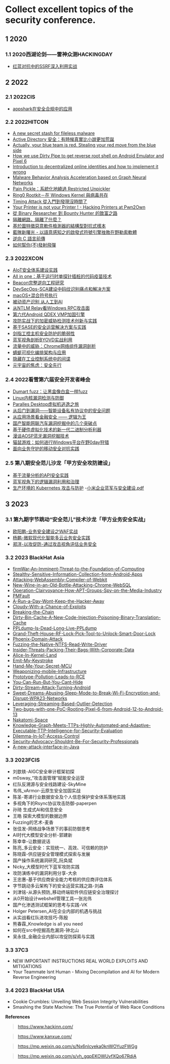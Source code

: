 # Collect excellent topics of the security conference.

## 1 2020

### 1.1 2020西湖论剑——雷神众测HACKINGDAY
   - [红蓝对抗中的SSRF深入利用实战](https://github.com/Mount4in/Security-Conference-Topic/blob/main/2020%E8%A5%BF%E6%B9%96%E8%AE%BA%E5%89%91%E2%80%94%E9%9B%B7%E7%A5%9E%E4%BC%97%E6%B5%8B/%E7%BA%A2%E8%93%9D%E5%AF%B9%E6%8A%97%E4%B8%AD%E7%9A%84SSRF%E6%B7%B1%E5%85%A5%E5%88%A9%E7%94%A8%E5%AE%9E%E6%88%98.pdf)

## 2 2022

### 2.1 2022CIS
   - [appshark在安全合规中的应用](https://github.com/Mount4in/Security-Conference-Topic/blob/main/2022CIS/appshark%E5%9C%A8%E5%AE%89%E5%85%A8%E5%90%88%E8%A7%84%E4%B8%AD%E7%9A%84%E5%BA%94%E7%94%A8.pdf)

### 2.2 2022HITCON
   - [A new secret stash for fileless malware](https://github.com/Mount4in/Security-Conference-Topic/blob/main/2022HITCON/A%20new%20secret%20stash%20for%20fileless%20malware.pdf)
   - [Active Directory 安全：有時候真實比小說更加荒誕](https://github.com/Mount4in/Security-Conference-Topic/blob/main/2022HITCON/Active%20Directory%20%E5%AE%89%E5%85%A8%EF%BC%9A%E6%9C%89%E6%99%82%E5%80%99%E7%9C%9F%E5%AF%A6%E6%AF%94%E5%B0%8F%E8%AA%AA%E6%9B%B4%E5%8A%A0%E8%8D%92%E8%AA%95.pdf)
   - [Actually, your blue team is red. Stealing your red move from the blue side](https://github.com/Mount4in/Security-Conference-Topic/blob/main/2022HITCON/Actually%2C%20your%20blue%20team%20is%20red.%20Stealing%20your%20red%20move%20from%20the%20blue%20side.pdf)
   - [How we use Dirty Pipe to get reverse root shell on Android Emulator and Pixel 6](https://github.com/Mount4in/Security-Conference-Topic/blob/main/2022HITCON/How%20we%20use%20Dirty%20Pipe%20to%20get%20reverse%20root%20shell%20on%20Android%20Emulator%20and%20Pixel%206.pdf)
   - [Introduction to decentralized online identities and how to implement it wrong](https://github.com/Mount4in/Security-Conference-Topic/blob/main/2022HITCON/Introduction%20to%20decentralized%20online%20identities%20and%20how%20to%20implement%20it%20wrong.pdf)
   - [Malware Behavior Analysis Acceleration based on Graph Neural Networks](https://github.com/Mount4in/Security-Conference-Topic/blob/main/2022HITCON/Malware%20Behavior%20Analysis%20Acceleration%20based%20on%20Graph%20Neural%20Networks.pdf)
   - [Pain Pickle：系統化地繞過 Restricted Unpickler](https://github.com/Mount4in/Security-Conference-Topic/blob/main/2022HITCON/Pain%20Pickle%EF%BC%9A%E7%B3%BB%E7%B5%B1%E5%8C%96%E5%9C%B0%E7%B9%9E%E9%81%8E%20Restricted%20Unpickler.pdf)
   - [Ring0 Rootkit－在 Windows Kernel 與病毒共存](https://github.com/Mount4in/Security-Conference-Topic/blob/main/2022HITCON/Ring0%20Rootkit%EF%BC%8D%E5%9C%A8%20Windows%20Kernel%20%E8%88%87%E7%97%85%E6%AF%92%E5%85%B1%E5%AD%98.pdf)
   - [Timing Attack 從入門到發現沒時間了](https://github.com/Mount4in/Security-Conference-Topic/blob/main/2022HITCON/Timing%20Attack%20%E5%BE%9E%E5%85%A5%E9%96%80%E5%88%B0%E7%99%BC%E7%8F%BE%E6%B2%92%E6%99%82%E9%96%93%E4%BA%86.pdf)
   - [Your Printer is not your Printer ! - Hacking Printers at Pwn2Own](https://github.com/Mount4in/Security-Conference-Topic/blob/main/2022HITCON/Your%20Printer%20is%20not%20your%20Printer%20!%20-%20Hacking%20Printers%20at%20Pwn2Own.pdf)
   - [從 Binary Researcher 到 Bounty Hunter 的致富之路](https://github.com/Mount4in/Security-Conference-Topic/blob/main/2022HITCON/%E5%BE%9E%20Binary%20Researcher%20%E5%88%B0%20Bounty%20Hunter%20%E7%9A%84%E8%87%B4%E5%AF%8C%E4%B9%8B%E8%B7%AF.pdf)
   - [隔離網路，隔離了什麼？](https://github.com/Mount4in/Security-Conference-Topic/blob/main/2022HITCON/%E9%9A%94%E9%9B%A2%E7%B6%B2%E8%B7%AF%EF%BC%8C%E9%9A%94%E9%9B%A2%E4%BA%86%E4%BB%80%E9%BA%BC%EF%BC%9F.pdf)
   - [基於圖特徵惡意軟件檢測器的結構型對抗式樣本](https://github.com/Mount4in/Security-Conference-Topic/blob/main/2022HITCON/%E5%9F%BA%E6%96%BC%E5%9C%96%E7%89%B9%E5%BE%B5%E6%83%A1%E6%84%8F%E8%BB%9F%E4%BB%B6%E6%AA%A2%E6%B8%AC%E5%99%A8%E7%9A%84%E7%B5%90%E6%A7%8B%E5%9E%8B%E5%B0%8D%E6%8A%97%E5%BC%8F%E6%A8%A3%E6%9C%AC.pdf)
   - [藍隊新曙光 - 以語意感知之的啟發式符號引擎挫敗在野勒索軟體](https://github.com/Mount4in/Security-Conference-Topic/blob/main/2022HITCON/%E8%97%8D%E9%9A%8A%E6%96%B0%E6%9B%99%E5%85%89%20-%20%E4%BB%A5%E8%AA%9E%E6%84%8F%E6%84%9F%E7%9F%A5%E4%B9%8B%E7%9A%84%E5%95%9F%E7%99%BC%E5%BC%8F%E7%AC%A6%E8%99%9F%E5%BC%95%E6%93%8E%E6%8C%AB%E6%95%97%E5%9C%A8%E9%87%8E%E5%8B%92%E7%B4%A2%E8%BB%9F%E9%AB%94.pdf)
   - [逆向 C 語言前傳](https://github.com/Mount4in/Security-Conference-Topic/blob/main/2022HITCON/%E9%80%86%E5%90%91%20C%20%E8%AA%9E%E8%A8%80%E5%89%8D%E5%82%B3.pdf)
   - [如何幫你(不)發射飛彈](https://github.com/Mount4in/Security-Conference-Topic/blob/main/2022HITCON/%E5%A6%82%E4%BD%95%E5%B9%AB%E4%BD%A0(%E4%B8%8D)%E7%99%BC%E5%B0%84%E9%A3%9B%E5%BD%88.pdf)


### 2.3 2022XCON
   - [AIoT安全体系建设实践](https://github.com/Mount4in/Security-Conference-Topic/blob/main/2022XCON/AIoT%E5%AE%89%E5%85%A8%E4%BD%93%E7%B3%BB%E5%BB%BA%E8%AE%BE%E5%AE%9E%E8%B7%B5.pdf)
   - [All in one：基于运行时单探针插桩的代码疫苗技术](https://github.com/Mount4in/Security-Conference-Topic/blob/main/2022XCON/All%20in%20one%EF%BC%9A%E5%9F%BA%E4%BA%8E%E8%BF%90%E8%A1%8C%E6%97%B6%E5%8D%95%E6%8E%A2%E9%92%88%E6%8F%92%E6%A1%A9%E7%9A%84%E4%BB%A3%E7%A0%81%E7%96%AB%E8%8B%97%E6%8A%80%E6%9C%AF.pdf)
   - [Beacon完整逆向工程研究](https://github.com/Mount4in/Security-Conference-Topic/blob/main/2022XCON/Beacon%E5%AE%8C%E6%95%B4%E9%80%86%E5%90%91%E5%B7%A5%E7%A8%8B%E7%A0%94%E7%A9%B6.pdf)
   - [DevSecOps-SCA建设中码纹识别痛点和解决方案](https://github.com/Mount4in/Security-Conference-Topic/blob/main/2022XCON/DevSecOps-SCA%E5%BB%BA%E8%AE%BE%E4%B8%AD%E7%A0%81%E7%BA%B9%E8%AF%86%E5%88%AB%E7%97%9B%E7%82%B9%E5%92%8C%E8%A7%A3%E5%86%B3%E6%96%B9%E6%A1%88.pdf)
   - [macOS+混合符号执行](https://github.com/Mount4in/Security-Conference-Topic/blob/main/2022XCON/macOS%2B%E6%B7%B7%E5%90%88%E7%AC%A6%E5%8F%B7%E6%89%A7%E8%A1%8C_1-50.pdf)
   - [被动资产识别 从人工到AI](https://github.com/Mount4in/Security-Conference-Topic/blob/main/2022XCON/%E8%A2%AB%E5%8A%A8%E8%B5%84%E4%BA%A7%E8%AF%86%E5%88%AB%20%E4%BB%8E%E4%BA%BA%E5%B7%A5%E5%88%B0AI.pdf)
   - [从NTLM Relay看Windows RPC攻击面](https://github.com/Mount4in/Security-Conference-Topic/blob/main/2022XCON/%E4%BB%8ENTLM%20Relay%E7%9C%8BWindows%20RPC%E6%94%BB%E5%87%BB%E9%9D%A2.pdf)
   - [第六代Android QDEX VMP加固引擎](https://github.com/Mount4in/Security-Conference-Topic/blob/main/2022XCON/%E7%AC%AC%E5%85%AD%E4%BB%A3Android%20QDEX%20VMP%E5%8A%A0%E5%9B%BA%E5%BC%95%E6%93%8E.pdf)
   - [攻防实战下的加密威胁检测技术创新与实践](https://github.com/Mount4in/Security-Conference-Topic/blob/main/2022XCON/%E6%94%BB%E9%98%B2%E5%AE%9E%E6%88%98%E4%B8%8B%E7%9A%84%E5%8A%A0%E5%AF%86%E5%A8%81%E8%83%81%E6%A3%80%E6%B5%8B%E6%8A%80%E6%9C%AF%E5%88%9B%E6%96%B0%E4%B8%8E%E5%AE%9E%E8%B7%B5.pdf)
   - [基于SASE的安全运营解决方案与实践](https://github.com/Mount4in/Security-Conference-Topic/blob/main/2022XCON/%E5%9F%BA%E4%BA%8ESASE%E7%9A%84%E5%AE%89%E5%85%A8%E8%BF%90%E8%90%A5%E8%A7%A3%E5%86%B3%E6%96%B9%E6%A1%88%E4%B8%8E%E5%AE%9E%E8%B7%B5.pdf)
   - [剑指工控主机安全防护的脆弱性](https://github.com/Mount4in/Security-Conference-Topic/blob/main/2022XCON/%E5%89%91%E6%8C%87%E5%B7%A5%E6%8E%A7%E4%B8%BB%E6%9C%BA%E5%AE%89%E5%85%A8%E9%98%B2%E6%8A%A4%E7%9A%84%E8%84%86%E5%BC%B1%E6%80%A7.pdf)
   - [蓝军视角剖析BYOVD实战利用](https://github.com/Mount4in/Security-Conference-Topic/blob/main/2022XCON/%E8%93%9D%E5%86%9B%E8%A7%86%E8%A7%92%E5%89%96%E6%9E%90BYOVD%E5%AE%9E%E6%88%98%E5%88%A9%E7%94%A8.pdf)
   - [流量中的威胁：Chrome网络组件漏洞剖析](https://github.com/Mount4in/Security-Conference-Topic/blob/main/2022XCON/%E6%B5%81%E9%87%8F%E4%B8%AD%E7%9A%84%E5%A8%81%E8%83%81%EF%BC%9AChrome%E7%BD%91%E7%BB%9C%E7%BB%84%E4%BB%B6%E6%BC%8F%E6%B4%9E%E5%89%96%E6%9E%90.pdf)
   - [蜻蜓可视化编排架构与应用](https://github.com/Mount4in/Security-Conference-Topic/blob/main/2022XCON/%E8%9C%BB%E8%9C%93%E5%8F%AF%E8%A7%86%E5%8C%96%E7%BC%96%E6%8E%92%E6%9E%B6%E6%9E%84%E4%B8%8E%E5%BA%94%E7%94%A8.pdf)
   - [隐藏在工业控制系统中的间谍](https://github.com/Mount4in/Security-Conference-Topic/blob/main/2022XCON/%E9%9A%90%E8%97%8F%E5%9C%A8%E5%B7%A5%E4%B8%9A%E6%8E%A7%E5%88%B6%E7%B3%BB%E7%BB%9F%E4%B8%AD%E7%9A%84%E9%97%B4%E8%B0%8D.pdf)
   - [元宇宙的焦虑：安全先行](https://github.com/Mount4in/Security-Conference-Topic/blob/main/2022XCON/%E5%85%83%E5%AE%87%E5%AE%99%E7%9A%84%E7%84%A6%E8%99%91%EF%BC%9A%E5%AE%89%E5%85%A8%E5%85%88%E8%A1%8C.pdf)

### 2.4 2022看雪第六届安全开发者峰会
   - [Dumart fuzz：让黑盒像白盒一样fuzz](https://github.com/Mount4in/Security-Conference-Topic/blob/main/2022%E7%9C%8B%E9%9B%AA%E7%AC%AC%E5%85%AD%E5%B1%8A%E5%AE%89%E5%85%A8%E5%BC%80%E5%8F%91%E8%80%85%E5%B3%B0%E4%BC%9A/Dumart%20fuzz%EF%BC%9A%E8%AE%A9%E9%BB%91%E7%9B%92%E5%83%8F%E7%99%BD%E7%9B%92%E4%B8%80%E6%A0%B7fuzz.pdf)
   - [Linux内核漏洞检测与防御](https://github.com/Mount4in/Security-Conference-Topic/blob/main/2022%E7%9C%8B%E9%9B%AA%E7%AC%AC%E5%85%AD%E5%B1%8A%E5%AE%89%E5%85%A8%E5%BC%80%E5%8F%91%E8%80%85%E5%B3%B0%E4%BC%9A/Linux%E5%86%85%E6%A0%B8%E6%BC%8F%E6%B4%9E%E6%A3%80%E6%B5%8B%E4%B8%8E%E9%98%B2%E5%BE%A1.pdf)
   - [Paralles Desktop虚拟机逃逸之旅](https://github.com/Mount4in/Security-Conference-Topic/blob/main/2022%E7%9C%8B%E9%9B%AA%E7%AC%AC%E5%85%AD%E5%B1%8A%E5%AE%89%E5%85%A8%E5%BC%80%E5%8F%91%E8%80%85%E5%B3%B0%E4%BC%9A/Paralles%20Desktop%E8%99%9A%E6%8B%9F%E6%9C%BA%E9%80%83%E9%80%B8%E4%B9%8B%E6%97%85_1-30.pdf)
   - [从后门到漏洞——智能设备私有协议中的安全问题](https://github.com/Mount4in/Security-Conference-Topic/blob/main/2022%E7%9C%8B%E9%9B%AA%E7%AC%AC%E5%85%AD%E5%B1%8A%E5%AE%89%E5%85%A8%E5%BC%80%E5%8F%91%E8%80%85%E5%B3%B0%E4%BC%9A/%E4%BB%8E%E5%90%8E%E9%97%A8%E5%88%B0%E6%BC%8F%E6%B4%9E%E2%80%94%E2%80%94%E6%99%BA%E8%83%BD%E8%AE%BE%E5%A4%87%E7%A7%81%E6%9C%89%E5%8D%8F%E8%AE%AE%E4%B8%AD%E7%9A%84%E5%AE%89%E5%85%A8%E9%97%AE%E9%A2%98.pdf)
   - [从应用场景看金融安全 —— 逻辑为王](https://github.com/Mount4in/Security-Conference-Topic/blob/main/2022%E7%9C%8B%E9%9B%AA%E7%AC%AC%E5%85%AD%E5%B1%8A%E5%AE%89%E5%85%A8%E5%BC%80%E5%8F%91%E8%80%85%E5%B3%B0%E4%BC%9A/%E4%BB%8E%E5%BA%94%E7%94%A8%E5%9C%BA%E6%99%AF%E7%9C%8B%E9%87%91%E8%9E%8D%E5%AE%89%E5%85%A8%20%E2%80%94%E2%80%94%20%E9%80%BB%E8%BE%91%E4%B8%BA%E7%8E%8B.pdf)
   - [国产智能网联汽车漏洞挖掘中的几个突破点](https://github.com/Mount4in/Security-Conference-Topic/blob/main/2022%E7%9C%8B%E9%9B%AA%E7%AC%AC%E5%85%AD%E5%B1%8A%E5%AE%89%E5%85%A8%E5%BC%80%E5%8F%91%E8%80%85%E5%B3%B0%E4%BC%9A/%E5%9B%BD%E4%BA%A7%E6%99%BA%E8%83%BD%E7%BD%91%E8%81%94%E6%B1%BD%E8%BD%A6%E6%BC%8F%E6%B4%9E%E6%8C%96%E6%8E%98%E4%B8%AD%E7%9A%84%E5%87%A0%E4%B8%AA%E7%AA%81%E7%A0%B4%E7%82%B9.pdf)
   - [基于硬件虚拟化技术的新一代二进制分析利器](https://github.com/Mount4in/Security-Conference-Topic/blob/main/2022%E7%9C%8B%E9%9B%AA%E7%AC%AC%E5%85%AD%E5%B1%8A%E5%AE%89%E5%85%A8%E5%BC%80%E5%8F%91%E8%80%85%E5%B3%B0%E4%BC%9A/%E5%9F%BA%E4%BA%8E%E7%A1%AC%E4%BB%B6%E8%99%9A%E6%8B%9F%E5%8C%96%E6%8A%80%E6%9C%AF%E7%9A%84%E6%96%B0%E4%B8%80%E4%BB%A3%E4%BA%8C%E8%BF%9B%E5%88%B6%E5%88%86%E6%9E%90%E5%88%A9%E5%99%A8.pdf)
   - [漫谈AOSP蓝牙漏洞挖掘技术](https://github.com/Mount4in/Security-Conference-Topic/blob/main/2022%E7%9C%8B%E9%9B%AA%E7%AC%AC%E5%85%AD%E5%B1%8A%E5%AE%89%E5%85%A8%E5%BC%80%E5%8F%91%E8%80%85%E5%B3%B0%E4%BC%9A/%E6%BC%AB%E8%B0%88AOSP%E8%93%9D%E7%89%99%E6%BC%8F%E6%B4%9E%E6%8C%96%E6%8E%98%E6%8A%80%E6%9C%AF.pdf)
   - [猫鼠游戏：如何进行Windows平台在野0day狩猎](https://github.com/Mount4in/Security-Conference-Topic/blob/main/2022%E7%9C%8B%E9%9B%AA%E7%AC%AC%E5%85%AD%E5%B1%8A%E5%AE%89%E5%85%A8%E5%BC%80%E5%8F%91%E8%80%85%E5%B3%B0%E4%BC%9A/%E7%8C%AB%E9%BC%A0%E6%B8%B8%E6%88%8F%EF%BC%9A%E5%A6%82%E4%BD%95%E8%BF%9B%E8%A1%8CWindows%E5%B9%B3%E5%8F%B0%E5%9C%A8%E9%87%8E0day%E7%8B%A9%E7%8C%8E.pdf)
   - [面向业务守护的移动安全对抗实践](https://github.com/Mount4in/Security-Conference-Topic/blob/main/2022%E7%9C%8B%E9%9B%AA%E7%AC%AC%E5%85%AD%E5%B1%8A%E5%AE%89%E5%85%A8%E5%BC%80%E5%8F%91%E8%80%85%E5%B3%B0%E4%BC%9A/%E9%9D%A2%E5%90%91%E4%B8%9A%E5%8A%A1%E5%AE%88%E6%8A%A4%E7%9A%84%E7%A7%BB%E5%8A%A8%E5%AE%89%E5%85%A8%E5%AF%B9%E6%8A%97%E5%AE%9E%E8%B7%B5.pdf)


### 2.5 第八期安全范儿沙龙「甲方安全攻防建设」
   - [基于流量分析的API安全实践](https://github.com/Mount4in/Security-Conference-Topic/blob/main/%E7%AC%AC%E5%85%AB%E6%9C%9F%E5%AE%89%E5%85%A8%E8%8C%83%E5%84%BF%E6%B2%99%E9%BE%99%E3%80%8C%E7%94%B2%E6%96%B9%E5%AE%89%E5%85%A8%E6%94%BB%E9%98%B2%E5%BB%BA%E8%AE%BE%E3%80%8D/%E5%9F%BA%E4%BA%8E%E6%B5%81%E9%87%8F%E5%88%86%E6%9E%90%E7%9A%84API%E5%AE%89%E5%85%A8%E5%AE%9E%E8%B7%B5.pdf)
   - [蓝军视角下的逻辑漏洞利用和治理](https://github.com/Mount4in/Security-Conference-Topic/blob/main/%E7%AC%AC%E5%85%AB%E6%9C%9F%E5%AE%89%E5%85%A8%E8%8C%83%E5%84%BF%E6%B2%99%E9%BE%99%E3%80%8C%E7%94%B2%E6%96%B9%E5%AE%89%E5%85%A8%E6%94%BB%E9%98%B2%E5%BB%BA%E8%AE%BE%E3%80%8D/%E8%93%9D%E5%86%9B%E8%A7%86%E8%A7%92%E4%B8%8B%E7%9A%84%E9%80%BB%E8%BE%91%E6%BC%8F%E6%B4%9E%E5%88%A9%E7%94%A8%E5%92%8C%E6%B2%BB%E7%90%86.pdf)
   - [生产环境的 Kubernetes 攻击与防护](https://github.com/Mount4in/Security-Conference-Topic/blob/main/%E7%AC%AC%E5%85%AB%E6%9C%9F%E5%AE%89%E5%85%A8%E8%8C%83%E5%84%BF%E6%B2%99%E9%BE%99%E3%80%8C%E7%94%B2%E6%96%B9%E5%AE%89%E5%85%A8%E6%94%BB%E9%98%B2%E5%BB%BA%E8%AE%BE%E3%80%8D/%E7%94%9F%E4%BA%A7%E7%8E%AF%E5%A2%83%E7%9A%84%20Kubernetes%20%E6%94%BB%E5%87%BB%E4%B8%8E%E9%98%B2%E6%8A%A4.pdf) 
      -[小米企业蓝军与安全建设.pdf](https://github.com/Mount4in/Security-Conference-Topic/blob/main/%E7%AC%AC%E5%85%AB%E6%9C%9F%E5%AE%89%E5%85%A8%E8%8C%83%E5%84%BF%E6%B2%99%E9%BE%99%E3%80%8C%E7%94%B2%E6%96%B9%E5%AE%89%E5%85%A8%E6%94%BB%E9%98%B2%E5%BB%BA%E8%AE%BE%E3%80%8D/%E5%B0%8F%E7%B1%B3%E4%BC%81%E4%B8%9A%E8%93%9D%E5%86%9B%E4%B8%8E%E5%AE%89%E5%85%A8%E5%BB%BA%E8%AE%BE.pdf.pdf)

## 3 2023

### 3.1 第九期字节跳动“安全范儿”技术沙龙「甲方业务安全实战」

- [欧阳鹏-业务安全建设之WAF实战](https://bytedance.feishu.cn/file/WTlub00YxoMuPQxVzZxc9sJunNf)
- [杨鹏-微软现代化智能多云业务安全实践](https://bytedance.feishu.cn/file/M8b9bXTx5oTCUBxbFricCNczn0g)
- [郑洋-以攻促防-通过攻击视角评估业务安全](https://bytedance.feishu.cn/file/OrKcbECLnoePQuxXfvrcbHo1n3d)

### 3.2 2023 BlackHat Asia

- [firmWar-An-Imminent-Threat-to-the-Foundation-of-Computing](https://github.com/Mount4in/Security-Conference-Topic/tree/main/2023%20BlackHat%20Asia)
- [Stealthy-Sensitive-Information-Collection-from-Android-Apps](https://github.com/Mount4in/Security-Conference-Topic/tree/main/2023%20BlackHat%20Asia)
- [Attacking-WebAssembly-Compiler-of-Webkit](https://github.com/Mount4in/Security-Conference-Topic/tree/main/2023%20BlackHat%20Asia)
- [New-Wine-in-an-Old-Bottle-Attacking-Chrome-WebSQL](https://github.com/Mount4in/Security-Conference-Topic/tree/main/2023%20BlackHat%20Asia)
- [Operation-Clairvoyance-How-APT-Groups-Spy-on-the-Media-Industry](https://github.com/Mount4in/Security-Conference-Topic/tree/main/2023%20BlackHat%20Asia)
- [PMFault](https://github.com/Mount4in/Security-Conference-Topic/tree/main/2023%20BlackHat%20Asia)
- [A-Run-a-Day-Wont-Keep-the-Hacker-Away](https://github.com/Mount4in/Security-Conference-Topic/tree/main/2023%20BlackHat%20Asia)
- [Cloudy-With-a-Chance-of-Exploits](https://github.com/Mount4in/Security-Conference-Topic/tree/main/2023%20BlackHat%20Asia)
- [Breaking-the-Chain](https://github.com/Mount4in/Security-Conference-Topic/tree/main/2023%20BlackHat%20Asia)
- [Dirty-Bin-Cache-A-New-Code-Injection-Poisoning-Binary-Translation-Cache](https://github.com/Mount4in/Security-Conference-Topic/tree/main/2023%20BlackHat%20Asia)
- [PPLdump-Is-Dead-Long-Live-PPLdump](https://github.com/Mount4in/Security-Conference-Topic/tree/main/2023%20BlackHat%20Asia)
- [Grand-Theft-House-RF-Lock-Pick-Tool-to-Unlock-Smart-Door-Lock](https://github.com/Mount4in/Security-Conference-Topic/tree/main/2023%20BlackHat%20Asia)
- [Phoenix-Domain-Attack](https://github.com/Mount4in/Security-Conference-Topic/tree/main/2023%20BlackHat%20Asia)
- [Fuzzing-the-Native-NTFS-Read-Write-Driver](https://github.com/Mount4in/Security-Conference-Topic/tree/main/2023%20BlackHat%20Asia)
- [Insider-Threats-Packing-Their-Bags-With-Corporate-Data](https://github.com/Mount4in/Security-Conference-Topic/tree/main/2023%20BlackHat%20Asia)
- [Alice-In-Kernel-Land](https://github.com/Mount4in/Security-Conference-Topic/tree/main/2023%20BlackHat%20Asia)
- [Emit-My-Keystroke](https://github.com/Mount4in/Security-Conference-Topic/tree/main/2023%20BlackHat%20Asia)
- [Hand-Me-Your-Secret-MCU](https://github.com/Mount4in/Security-Conference-Topic/tree/main/2023%20BlackHat%20Asia)
- [Weaponizing-mobile-Infrastructure](https://github.com/Mount4in/Security-Conference-Topic/tree/main/2023%20BlackHat%20Asia)
- [Prototype-Pollution-Leads-to-RCE](https://github.com/Mount4in/Security-Conference-Topic/tree/main/2023%20BlackHat%20Asia)
- [You-Can-Run-But-You-Cant-Hide](https://github.com/Mount4in/Security-Conference-Topic/tree/main/2023%20BlackHat%20Asia)
- [Dirty-Stream-Attack-Turning-Android](https://github.com/Mount4in/Security-Conference-Topic/tree/main/2023%20BlackHat%20Asia)
- [Sweet-Dreams-Abusing-Sleep-Mode-to-Break-Wi-Fi-Encryption-and-Disrupt-WPA23-Networks](https://github.com/Mount4in/Security-Conference-Topic/tree/main/2023%20BlackHat%20Asia)
- [Leveraging-Streaming-Based-Outlier-Detection](https://github.com/Mount4in/Security-Conference-Topic/tree/main/2023%20BlackHat%20Asia)
- [Two-bugs-with-one-PoC-Rooting-Pixel-6-from-Android-12-to-Android-13](https://github.com/Mount4in/Security-Conference-Topic/tree/main/2023%20BlackHat%20Asia)
- [Nakatomi-Space](https://github.com/Mount4in/Security-Conference-Topic/tree/main/2023%20BlackHat%20Asia)
- [Knowledge-Graph-Meets-TTPs-Highly-Automated-and-Adaptive-Executable-TTP-Intelligence-for-Security-Evaluation](https://github.com/Mount4in/Security-Conference-Topic/tree/main/2023%20BlackHat%20Asia)
- [Dilemma-In-IoT-Access-Control](https://github.com/Mount4in/Security-Conference-Topic/tree/main/2023%20BlackHat%20Asia)
- [Security-Advocacy-Shouldnt-Be-For-Security-Professionals](https://github.com/Mount4in/Security-Conference-Topic/tree/main/2023%20BlackHat%20Asia)
- [A-new-attack-interface-in-Java](https://github.com/Mount4in/Security-Conference-Topic/tree/main/2023%20BlackHat%20Asia)

### 3.3 2023FCIS

- 刘歆轶-AIGC安全审计框架初探
- m0sway_“攻击面管理”赋能安全运营
- 红队反溯源与安全线路建设-SkyMine
- 韦伟_vArmor-云原生安全加固实战
- 陈圣-寄递行业数据安全及个人信息保护安全体系落地实践
- 多视角下的Rsync协议攻击防御-paperpen
- 孙琦 生成式AI和信息安全
- 王皓 探索大模型的数据边界
- Fuzzing的艺术-麦香
- 张佳发-网络战争场景下的事前防御思考
- AI时代大模型安全分析-郭建新
- 陈幸幸-让数据说话
- 陈亮_多云安全：实现统一、高效、可信赖的防护
- 陈晓霖-供应链安全管理模式探索与发展
- 国产操作系统漏洞研究_阮奂斌
- Nicky_大模型时代下蓝军攻防实践
- 攻防演练中的漏洞利用分享-大余
- 王忠惠-基于供应商安全能力考核的供应商评估体系
- 字节跳动多云架构下的安全运营实践之路-刘森
- 刘津铭-从源头预防_移动终端软件供应链安全治理探讨
- 从0开始设计webshell管理工具—张兆伟
- 国产化渗透测试框架的思考与实践-VK
- Holger Petersen_AI在企业内部的机遇与挑战
- 从实战看红队进攻技巧-陈殷
- 熊春霖_Knowledge is all you need
- 如何在src中挖掘高危漏洞-钟北山
- 吴永佳_金融企业内部以攻促防探索与实践

### 3.3 37C3

- NEW IMPORTANT INSTRUCTIONS REAL WORLD EXPLOITS AND MITIGATIONS
- Your Teammate Isnt Human - Mixing Decompilation and AI for Modern Reverse Engineering

### 3.4 2023 BlackHat USA

- Cookie Crumbles: Unveiling Web Session Integrity Vulnerabilities
- Smashing the State Machine: The True Potential of Web Race Conditions

**References**

> https://www.hackinn.com/

> https://www.kanxue.com/ 

> https://mp.weixin.qq.com/s/Nx6nlcyeka0knWOYuzFWGg

> https://mp.weixin.qq.com/s/vh_gqpEKOWUvfXQo67RdiA

